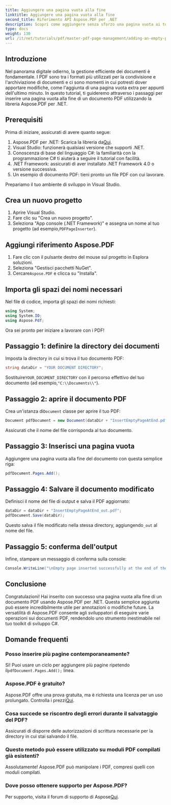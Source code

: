 ```yaml
---
title: Aggiungere una pagina vuota alla fine
linktitle: Aggiungere una pagina vuota alla fine
second_title: Riferimento API Aspose.PDF per .NET
description: Scopri come aggiungere senza sforzo una pagina vuota ai tuoi documenti PDF usando la libreria Aspose.PDF per .NET. Questo tutorial passo dopo passo ti guida attraverso il processo, dalla configurazione del tuo ambiente di sviluppo all'esecuzione delle necessarie modifiche al codice.
type: docs
weight: 130
url: /it/net/tutorials/pdf/master-pdf-page-management/adding-an-empty-page-at-end/
---
```

## Introduzione

Nel panorama digitale odierno, la gestione efficiente dei documenti è fondamentale. I PDF sono tra i formati più utilizzati per la condivisione e l'archiviazione di documenti e ci sono momenti in cui potresti dover apportare modifiche, come l'aggiunta di una pagina vuota extra per appunti dell'ultimo minuto. In questo tutorial, ti guideremo attraverso i passaggi per inserire una pagina vuota alla fine di un documento PDF utilizzando la libreria Aspose.PDF per .NET.

## Prerequisiti

Prima di iniziare, assicurati di avere quanto segue:

1.  Aspose.PDF per .NET: Scarica la libreria da[Qui](https://releases.aspose.com/pdf/net/).
2. Visual Studio: funzionerà qualsiasi versione che supporti .NET.
3. Conoscenza di base del linguaggio C#: la familiarità con la programmazione C# ti aiuterà a seguire il tutorial con facilità.
4. .NET Framework: assicurati di aver installato .NET Framework 4.0 o versione successiva.
5. Un esempio di documento PDF: tieni pronto un file PDF con cui lavorare.

Prepariamo il tuo ambiente di sviluppo in Visual Studio.

## Crea un nuovo progetto

1. Aprire Visual Studio.
2. Fare clic su "Crea un nuovo progetto".
3.  Seleziona "App console (.NET Framework)" e assegna un nome al tuo progetto (ad esempio,`PDFPageInserter`).

## Aggiungi riferimento Aspose.PDF

1. Fare clic con il pulsante destro del mouse sul progetto in Esplora soluzioni.
2. Seleziona "Gestisci pacchetti NuGet".
3.  Cercare`Aspose.PDF` e clicca su "Installa".

## Importa gli spazi dei nomi necessari

Nel file di codice, importa gli spazi dei nomi richiesti:

```csharp
using System;
using System.IO;
using Aspose.Pdf;
```

Ora sei pronto per iniziare a lavorare con i PDF!

## Passaggio 1: definire la directory dei documenti

Imposta la directory in cui si trova il tuo documento PDF:

```csharp
string dataDir = "YOUR DOCUMENT DIRECTORY";
```

 Sostituire`YOUR_DOCUMENT_DIRECTORY` con il percorso effettivo del tuo documento (ad esempio,`"C:\\Documents\\"`).

## Passaggio 2: aprire il documento PDF

 Crea un'istanza di`Document` classe per aprire il tuo PDF:

```csharp
Document pdfDocument = new Document(dataDir + "InsertEmptyPageAtEnd.pdf");
```

Assicurati che il nome del file corrisponda al tuo documento.

## Passaggio 3: Inserisci una pagina vuota

Aggiungere una pagina vuota alla fine del documento con questa semplice riga:

```csharp
pdfDocument.Pages.Add();
```

## Passaggio 4: Salvare il documento modificato

Definisci il nome del file di output e salva il PDF aggiornato:

```csharp
dataDir = dataDir + "InsertEmptyPageAtEnd_out.pdf";
pdfDocument.Save(dataDir);
```

 Questo salva il file modificato nella stessa directory, aggiungendo`_out` al nome del file.

## Passaggio 5: conferma dell'output

Infine, stampare un messaggio di conferma sulla console:

```csharp
Console.WriteLine("\nEmpty page inserted successfully at the end of the document.\nFile saved at " + dataDir);
```

## Conclusione

Congratulazioni! Hai inserito con successo una pagina vuota alla fine di un documento PDF usando Aspose.PDF per .NET. Questa semplice aggiunta può essere incredibilmente utile per annotazioni o modifiche future. La versatilità di Aspose.PDF consente agli sviluppatori di eseguire varie operazioni sui documenti PDF, rendendolo uno strumento inestimabile nel tuo toolkit di sviluppo C#.

## Domande frequenti

### Posso inserire più pagine contemporaneamente?
 Sì! Puoi usare un ciclo per aggiungere più pagine ripetendo il`pdfDocument.Pages.Add();` linea.

### Aspose.PDF è gratuito?
 Aspose.PDF offre una prova gratuita, ma è richiesta una licenza per un uso prolungato. Controlla i prezzi[Qui](https://purchase.aspose.com/buy).

### Cosa succede se riscontro degli errori durante il salvataggio del PDF?
Assicurati di disporre delle autorizzazioni di scrittura necessarie per la directory in cui stai salvando il file.

### Questo metodo può essere utilizzato su moduli PDF compilati già esistenti?
Assolutamente! Aspose.PDF può manipolare i PDF, compresi quelli con moduli compilati.

### Dove posso ottenere supporto per Aspose.PDF?
 Per supporto, visita il forum di supporto di Aspose[Qui](https://forum.aspose.com/c/pdf/10).